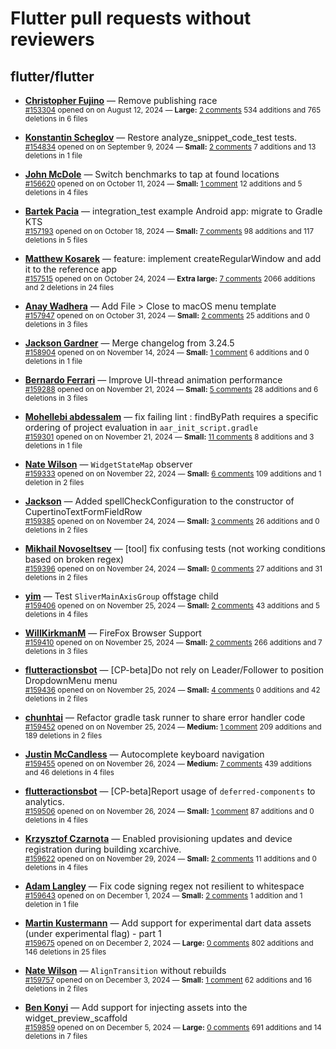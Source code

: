 # Flutter pull requests without reviewers

## flutter/flutter

* **[Christopher Fujino](https://github.com/christopherfujino)** &mdash; Remove publishing race<br />
  <sub>[#153304](https://github.com/flutter/flutter/pull/153304) opened on on August 12, 2024 &mdash; **Large:** [2 comments](https://github.com/flutter/flutter/pull/153304) 534 additions and 765 deletions in 6 files</sub><br />

* **[Konstantin Scheglov](https://github.com/scheglov)** &mdash; Restore analyze_snippet_code_test tests.<br />
  <sub>[#154834](https://github.com/flutter/flutter/pull/154834) opened on on September 9, 2024 &mdash; **Small:** [2 comments](https://github.com/flutter/flutter/pull/154834) 7 additions and 13 deletions in 1 file</sub><br />

* **[John McDole](https://github.com/jtmcdole)** &mdash; Switch benchmarks to tap at found locations<br />
  <sub>[#156620](https://github.com/flutter/flutter/pull/156620) opened on on October 11, 2024 &mdash; **Small:** [1 comment](https://github.com/flutter/flutter/pull/156620) 12 additions and 5 deletions in 4 files</sub><br />

* **[Bartek Pacia](https://github.com/bartekpacia)** &mdash; integration_test example Android app: migrate to Gradle KTS<br />
  <sub>[#157193](https://github.com/flutter/flutter/pull/157193) opened on on October 18, 2024 &mdash; **Small:** [7 comments](https://github.com/flutter/flutter/pull/157193) 98 additions and 117 deletions in 5 files</sub><br />

* **[Matthew Kosarek](https://github.com/mattkae)** &mdash; feature: implement createRegularWindow and add it to the reference app<br />
  <sub>[#157515](https://github.com/flutter/flutter/pull/157515) opened on on October 24, 2024 &mdash; **Extra large:** [7 comments](https://github.com/flutter/flutter/pull/157515) 2066 additions and 2 deletions in 24 files</sub><br />

* **[Anay Wadhera](https://github.com/anayw2001)** &mdash; Add File > Close to macOS menu template<br />
  <sub>[#157947](https://github.com/flutter/flutter/pull/157947) opened on on October 31, 2024 &mdash; **Small:** [2 comments](https://github.com/flutter/flutter/pull/157947) 25 additions and 0 deletions in 3 files</sub><br />

* **[Jackson Gardner](https://github.com/eyebrowsoffire)** &mdash; Merge changelog from 3.24.5<br />
  <sub>[#158904](https://github.com/flutter/flutter/pull/158904) opened on on November 14, 2024 &mdash; **Small:** [1 comment](https://github.com/flutter/flutter/pull/158904) 6 additions and 0 deletions in 1 file</sub><br />

* **[Bernardo Ferrari](https://github.com/bernaferrari)** &mdash; Improve UI-thread animation performance<br />
  <sub>[#159288](https://github.com/flutter/flutter/pull/159288) opened on on November 21, 2024 &mdash; **Small:** [5 comments](https://github.com/flutter/flutter/pull/159288) 28 additions and 6 deletions in 3 files</sub><br />

* **[Mohellebi abdessalem](https://github.com/AbdeMohlbi)** &mdash; fix failing lint : findByPath requires a specific ordering of project evaluation in `aar_init_script.gradle`<br />
  <sub>[#159301](https://github.com/flutter/flutter/pull/159301) opened on on November 21, 2024 &mdash; **Small:** [11 comments](https://github.com/flutter/flutter/pull/159301) 8 additions and 3 deletions in 1 file</sub><br />

* **[Nate Wilson](https://github.com/nate-thegrate)** &mdash; `WidgetStateMap` observer<br />
  <sub>[#159333](https://github.com/flutter/flutter/pull/159333) opened on on November 22, 2024 &mdash; **Small:** [6 comments](https://github.com/flutter/flutter/pull/159333) 109 additions and 1 deletion in 2 files</sub><br />

* **[Jackson](https://github.com/sargntpi)** &mdash; Added spellCheckConfiguration to the constructor of CupertinoTextFormFieldRow<br />
  <sub>[#159385](https://github.com/flutter/flutter/pull/159385) opened on on November 24, 2024 &mdash; **Small:** [3 comments](https://github.com/flutter/flutter/pull/159385) 26 additions and 0 deletions in 2 files</sub><br />

* **[Mikhail Novoseltsev](https://github.com/Sameri11)** &mdash; [tool] fix confusing tests (not working conditions based on broken regex)<br />
  <sub>[#159396](https://github.com/flutter/flutter/pull/159396) opened on on November 24, 2024 &mdash; **Small:** [0 comments](https://github.com/flutter/flutter/pull/159396) 27 additions and 31 deletions in 2 files</sub><br />

* **[yim](https://github.com/yiiim)** &mdash; Test `SliverMainAxisGroup` offstage child<br />
  <sub>[#159406](https://github.com/flutter/flutter/pull/159406) opened on on November 25, 2024 &mdash; **Small:** [2 comments](https://github.com/flutter/flutter/pull/159406) 43 additions and 5 deletions in 4 files</sub><br />

* **[WillKirkmanM](https://github.com/WillKirkmanM)** &mdash; FireFox Browser Support<br />
  <sub>[#159410](https://github.com/flutter/flutter/pull/159410) opened on on November 25, 2024 &mdash; **Small:** [2 comments](https://github.com/flutter/flutter/pull/159410) 266 additions and 7 deletions in 3 files</sub><br />

* **[flutteractionsbot](https://github.com/flutteractionsbot)** &mdash; [CP-beta]Do not rely on Leader/Follower to position DropdownMenu menu<br />
  <sub>[#159436](https://github.com/flutter/flutter/pull/159436) opened on on November 25, 2024 &mdash; **Small:** [4 comments](https://github.com/flutter/flutter/pull/159436) 0 additions and 42 deletions in 2 files</sub><br />

* **[chunhtai](https://github.com/chunhtai)** &mdash; Refactor gradle task runner to share error handler code<br />
  <sub>[#159452](https://github.com/flutter/flutter/pull/159452) opened on on November 25, 2024 &mdash; **Medium:** [1 comment](https://github.com/flutter/flutter/pull/159452) 209 additions and 189 deletions in 2 files</sub><br />

* **[Justin McCandless](https://github.com/justinmc)** &mdash; Autocomplete keyboard navigation<br />
  <sub>[#159455](https://github.com/flutter/flutter/pull/159455) opened on on November 26, 2024 &mdash; **Medium:** [7 comments](https://github.com/flutter/flutter/pull/159455) 439 additions and 46 deletions in 4 files</sub><br />

* **[flutteractionsbot](https://github.com/flutteractionsbot)** &mdash; [CP-beta]Report usage of `deferred-components` to analytics.<br />
  <sub>[#159506](https://github.com/flutter/flutter/pull/159506) opened on on November 26, 2024 &mdash; **Small:** [1 comment](https://github.com/flutter/flutter/pull/159506) 87 additions and 0 deletions in 4 files</sub><br />

* **[Krzysztof Czarnota](https://github.com/czarny)** &mdash; Enabled provisioning updates and device registration during building xcarchive.<br />
  <sub>[#159622](https://github.com/flutter/flutter/pull/159622) opened on on November 29, 2024 &mdash; **Small:** [2 comments](https://github.com/flutter/flutter/pull/159622) 11 additions and 0 deletions in 4 files</sub><br />

* **[Adam Langley](https://github.com/Adam-Langley)** &mdash; Fix code signing regex not resilient to whitespace<br />
  <sub>[#159643](https://github.com/flutter/flutter/pull/159643) opened on on December 1, 2024 &mdash; **Small:** [2 comments](https://github.com/flutter/flutter/pull/159643) 1 addition and 1 deletion in 1 file</sub><br />

* **[Martin Kustermann](https://github.com/mkustermann)** &mdash; Add support for experimental dart data assets (under experimental flag) - part 1<br />
  <sub>[#159675](https://github.com/flutter/flutter/pull/159675) opened on on December 2, 2024 &mdash; **Large:** [0 comments](https://github.com/flutter/flutter/pull/159675) 802 additions and 146 deletions in 25 files</sub><br />

* **[Nate Wilson](https://github.com/nate-thegrate)** &mdash; `AlignTransition` without rebuilds<br />
  <sub>[#159757](https://github.com/flutter/flutter/pull/159757) opened on on December 3, 2024 &mdash; **Small:** [1 comment](https://github.com/flutter/flutter/pull/159757) 62 additions and 16 deletions in 2 files</sub><br />

* **[Ben Konyi](https://github.com/bkonyi)** &mdash; Add support for injecting assets into the widget_preview_scaffold<br />
  <sub>[#159859](https://github.com/flutter/flutter/pull/159859) opened on on December 5, 2024 &mdash; **Large:** [0 comments](https://github.com/flutter/flutter/pull/159859) 691 additions and 14 deletions in 7 files</sub><br />

